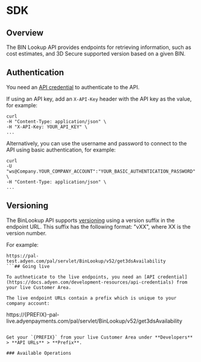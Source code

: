 # SDK

## Overview

The BIN Lookup API provides endpoints for retrieving information, such as cost estimates, and 3D Secure supported version based on a given BIN.

## Authentication
You need an [API credential](https://docs.adyen.com/development-resources/api-credentials) to authenticate to the API.

If using an API key, add an `X-API-Key` header with the API key as the value, for example:

 ```
curl
-H "Content-Type: application/json" \
-H "X-API-Key: YOUR_API_KEY" \
...
```

Alternatively, you can use the username and password to connect to the API using basic authentication, for example:

```
curl
-U "ws@Company.YOUR_COMPANY_ACCOUNT":"YOUR_BASIC_AUTHENTICATION_PASSWORD" \
-H "Content-Type: application/json" \
...
```

## Versioning
The BinLookup API supports [versioning](https://docs.adyen.com/development-resources/versioning) using a version suffix in the endpoint URL. This suffix has the following format: "vXX", where XX is the version number.

For example:
```
https://pal-test.adyen.com/pal/servlet/BinLookup/v52/get3dsAvailability
```## Going live

To authneticate to the live endpoints, you need an [API credential](https://docs.adyen.com/development-resources/api-credentials) from your live Customer Area.

The live endpoint URLs contain a prefix which is unique to your company account:
```

https://{PREFIX}-pal-live.adyenpayments.com/pal/servlet/BinLookup/v52/get3dsAvailability
```

Get your `{PREFIX}` from your live Customer Area under **Developers** > **API URLs** > **Prefix**.

### Available Operations


